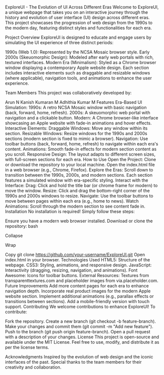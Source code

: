 ExploreUI - The Evolution of UI Across Different Eras
Welcome to ExploreUI, a unique webpage that takes you on an interactive journey through the history and evolution of user interface (UI) design across different eras. This project showcases the progression of web design from the 1990s to the modern day, featuring distinct styles and functionalities for each era.

Project Overview
ExploreUI is designed to educate and engage users by simulating the UI experience of three distinct periods:

1990s (Web 1.0): Represented by the NCSA Mosaic browser style.
Early 2000s (Skeuomorphic Design): Modeled after early web portals with rich, textured interfaces.
Modern Era (Minimalism): Styled as a Chrome browser window displaying a contemporary Apple website design.
Each section includes interactive elements such as draggable and resizable windows (where applicable), navigation tools, and animations to enhance the user experience.

Team Members
This project was collaboratively developed by:

Arun N
Kanish Kumaran M
Adhithia Kumar M
Features
Era-Based UI Simulation:
1990s: A retro NCSA Mosaic window with basic navigation (back, forward, home, refresh).
2000s: A skeuomorphic web portal with navigation and a clickable button.
Modern: A Chrome browser-like interface showcasing an Apple website with fade-in animations and hover effects.
Interactive Elements:
Draggable Windows: Move any window within its section.
Resizable Windows: Resize windows for the 1990s and 2000s sections (modern section is fixed to mimic a browser).
Navigation: Use toolbar buttons (back, forward, home, refresh) to navigate within each era's content.
Animations: Smooth fade-in effects for modern section content as you scroll.
Responsive Design: The layout adapts to different screen sizes, with full-screen sections for each era.
How to Use
Open the Project:
Clone or download the repository to your local machine.
Open the index.html file in a web browser (e.g., Chrome, Firefox).
Explore the Eras:
Scroll down to transition between the 1990s, 2000s, and modern sections.
Each section features a simulated window with era-specific styling.
Interact with the Interface:
Drag: Click and hold the title bar (or chrome frame for modern) to move the window.
Resize: Click and drag the bottom-right corner of the 1990s and 2000s windows to resize.
Navigate: Use the toolbar buttons to move between pages within each era (e.g., home to news).
Watch Animations: Scroll through the modern section to see content fade in.
Installation
No installation is required! Simply follow these steps:

Ensure you have a modern web browser installed.
Download or clone the repository:
bash

Collapse

Wrap

Copy
git clone https://github.com/your-username/ExploreUI.git
Open index.html in your browser.
Technologies Used
HTML5: Structure of the webpage.
CSS3: Styling, animations, and responsive design.
JavaScript: Interactivity (dragging, resizing, navigation, and animations).
Font Awesome: Icons for toolbar buttons.
External Resources: Textures from transparenttextures.com and placeholder images from via.placeholder.com.
Future Improvements
Add more content pages for each era to enhance navigation depth.
Incorporate real product images for the modern Apple website section.
Implement additional animations (e.g., parallax effects or transitions between sections).
Add a mobile-friendly version with touch support.
Contributing
We welcome contributions to enhance ExploreUI! To contribute:

Fork the repository.
Create a new branch (git checkout -b feature-branch).
Make your changes and commit them (git commit -m "Add new feature").
Push to the branch (git push origin feature-branch).
Open a pull request with a description of your changes.
License
This project is open-source and available under the MIT License. Feel free to use, modify, and distribute it as per the license terms.

Acknowledgments
Inspired by the evolution of web design and the iconic interfaces of the past.
Special thanks to the team members for their creativity and collaboration.

